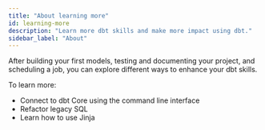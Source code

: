 ```yaml
---
title: "About learning more"
id: learning-more
description: "Learn more dbt skills and make more impact using dbt."
sidebar_label: "About"
---
```


After building your first models, testing and documenting your project, and scheduling a job, you can explore different ways to enhance your dbt skills.

To learn more:

* Connect to dbt Core using the command line interface
* Refactor legacy SQL
* Learn how to use Jinja
